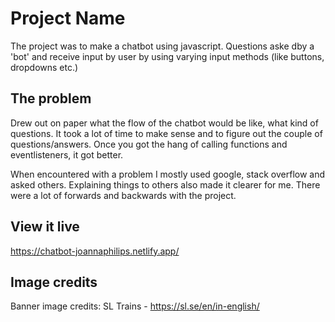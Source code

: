 # Project Name

The project was to make a chatbot using javascript. Questions aske dby a 'bot' and receive input by user by using varying input methods (like buttons, dropdowns etc.) 

## The problem

Drew out on paper what the flow of the chatbot would be like, what kind of questions. It took a lot of time to make sense and to figure out the couple of questions/answers. Once you got the hang of calling functions and eventlisteners, it got better. 

When encountered with a problem I mostly used google, stack overflow and asked others. Explaining things to others also made it clearer for me. There were a lot of forwards and backwards with the project.


## View it live

https://chatbot-joannaphilips.netlify.app/

## Image credits
Banner image credits: SL Trains - https://sl.se/en/in-english/
